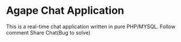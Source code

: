 <h1>Agape  Chat Application</h1>

This is a real-time chat application written in pure PHP/MYSQL.
Follow
comment
Share
Chat(Bug to solve)

